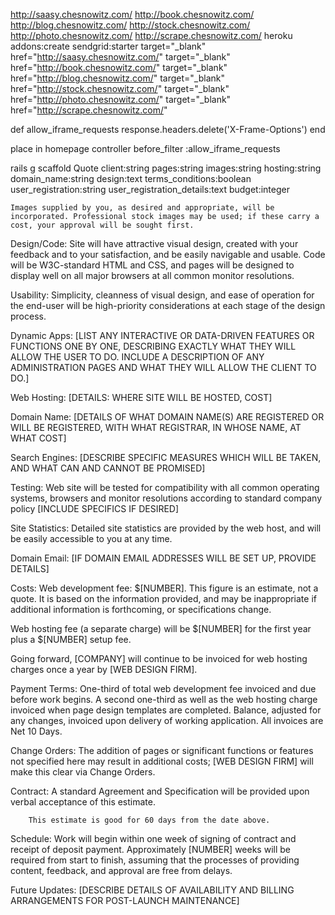 http://saasy.chesnowitz.com/
http://book.chesnowitz.com/
http://blog.chesnowitz.com/
http://stock.chesnowitz.com/
http://photo.chesnowitz.com/
http://scrape.chesnowitz.com/
heroku addons:create sendgrid:starter
target="_blank" href="http://saasy.chesnowitz.com/"
target="_blank" href="http://book.chesnowitz.com/"
target="_blank" href="http://blog.chesnowitz.com/"
target="_blank" href="http://stock.chesnowitz.com/"
target="_blank" href="http://photo.chesnowitz.com/"
target="_blank" href="http://scrape.chesnowitz.com/"

def allow_iframe_requests
  response.headers.delete('X-Frame-Options')
end

  place in homepage controller  before_filter :allow_iframe_requests
  
  rails g scaffold Quote client:string pages:string images:string hosting:string domain_name:string design:text terms_conditions:boolean user_registration:string user_registration_details:text budget:integer
  
  
  	Images supplied by you, as desired and appropriate, will be incorporated. Professional stock images may be used; if these carry a cost, your approval will be sought first.
	
Design/Code:	Site will have attractive visual design, created with your feedback and to your satisfaction, and be easily navigable and usable. Code will be W3C-standard HTML and CSS, and pages will be designed to display well on all major browsers at all common monitor resolutions.

Usability:	Simplicity, cleanness of visual design, and ease of operation for the end-user will be high-priority considerations at each stage of the design process. 

Dynamic Apps:	[LIST ANY INTERACTIVE OR DATA-DRIVEN FEATURES OR FUNCTIONS ONE BY ONE, DESCRIBING EXACTLY WHAT THEY WILL ALLOW THE USER TO DO. INCLUDE A DESCRIPTION OF ANY ADMINISTRATION PAGES AND WHAT THEY WILL ALLOW THE CLIENT TO DO.]

Web Hosting:	[DETAILS: WHERE SITE WILL BE HOSTED, COST]

Domain Name:	[DETAILS OF WHAT DOMAIN NAME(S) ARE REGISTERED OR WILL BE REGISTERED, WITH WHAT REGISTRAR, IN WHOSE NAME, AT WHAT COST]

Search Engines:	[DESCRIBE SPECIFIC MEASURES WHICH WILL BE TAKEN, AND WHAT CAN AND CANNOT BE PROMISED]

Testing:	Web site will be tested for compatibility with all common operating systems, browsers and monitor resolutions according to standard company policy [INCLUDE SPECIFICS IF DESIRED]

Site Statistics:	Detailed site statistics are provided by the web host, and will be easily accessible to you at any time.

Domain Email:	[IF DOMAIN EMAIL ADDRESSES WILL BE SET UP, PROVIDE DETAILS]

Costs:	Web development fee: $[NUMBER]. This figure is an estimate, not a quote. It is based on the information provided, and may be 
inappropriate if additional information is forthcoming, or specifications change.

Web hosting fee (a separate charge) will be $[NUMBER] for the first year plus a $[NUMBER] setup fee. 

Going forward, [COMPANY] will continue to be invoiced for web hosting charges once a year by [WEB DESIGN FIRM]. 

Payment Terms:	One-third of total web development fee invoiced and due before work begins. A second one-third as well as the web hosting charge invoiced when page design templates are completed. Balance, adjusted for any changes, invoiced upon delivery of working application. All invoices are Net 10 Days.

Change Orders:	The addition of pages or significant functions or features not specified here may result in additional costs; [WEB DESIGN FIRM] will make this clear via Change Orders. 

Contract:	A standard Agreement and Specification will be provided upon verbal acceptance of this estimate.

		This estimate is good for 60 days from the date above.

Schedule:	Work will begin within one week of signing of contract and receipt of deposit payment. Approximately [NUMBER] weeks will be required from start to finish, assuming that the processes of providing content, feedback, and approval are free from delays.

Future Updates:	[DESCRIBE DETAILS OF AVAILABILITY AND BILLING ARRANGEMENTS FOR POST-LAUNCH MAINTENANCE]